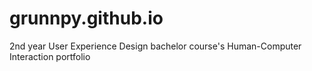 # grunnpy.github.io
2nd year User Experience Design bachelor course's Human-Computer Interaction portfolio
